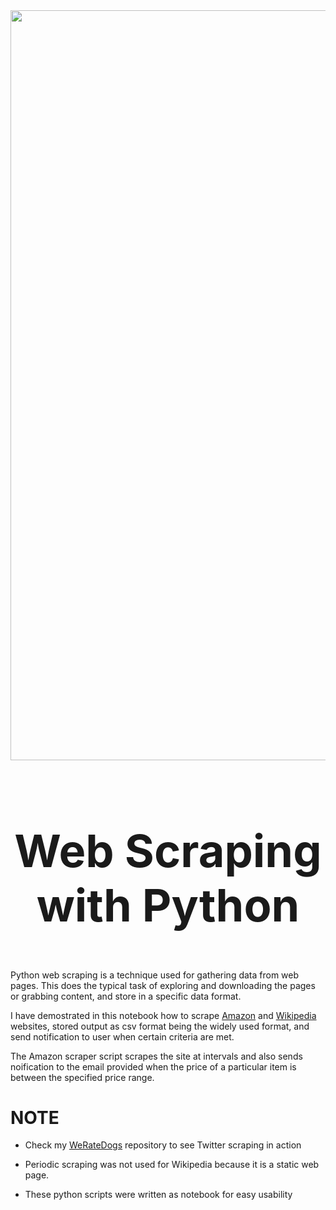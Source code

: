 <img src = "https://scrape.works/blog/wp-content/uploads/2018/12/amazon-banner.jpg" width = "1200px">


<h2 align= 'center' style = 'font-size:72px'>Web Scraping with Python</h2>


Python web scraping is a technique used for gathering data from web pages. This does the typical task of exploring and downloading the pages or grabbing content, and store in a specific data format.

I have demostrated in this notebook how to scrape [Amazon](Amazon_Scraper.ipynb) and [Wikipedia](Wikipedia_scraper.ipynb) websites, stored output as csv format being the widely used format, and send notification to user when certain criteria are met.

The Amazon scraper script scrapes the site at intervals and also sends noification to the email provided when the price of a particular item is between the specified price range.

# NOTE
- Check my [WeRateDogs](https://github.com/nurudeenabdulsalaam/WeRateDogs_twitter_analysis) repository to see Twitter scraping in action
- Periodic scraping was not used for Wikipedia because it is a static web page.

- These python scripts were written as notebook for easy usability 
